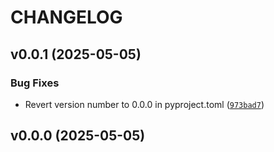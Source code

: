 # CHANGELOG


## v0.0.1 (2025-05-05)

### Bug Fixes

- Revert version number to 0.0.0 in pyproject.toml
  ([`973bad7`](https://github.com/Danielcmc100/semantic-releases/commit/973bad7e5ae322c0cc6d4b84d4bd8789f430acb5))


## v0.0.0 (2025-05-05)
